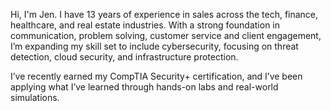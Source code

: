Hi, I'm Jen. I have 13 years of experience in sales across the tech, finance, healthcare, and real estate industries. With a strong foundation in communication, problem solving, customer service and client engagement, I’m expanding my skill set to include cybersecurity, focusing on threat detection, cloud security, and infrastructure protection.

I’ve recently earned my CompTIA Security+ certification, and I’ve been applying what I’ve learned through hands-on labs and real-world simulations.
